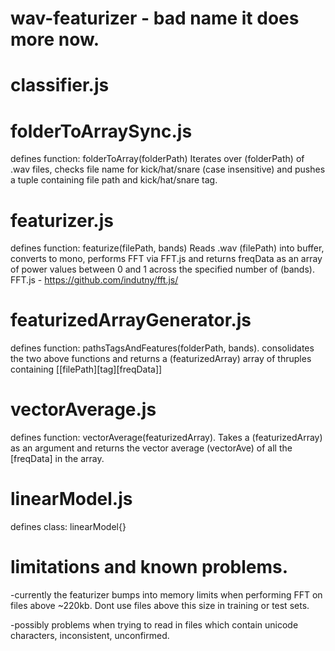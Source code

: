 # wav-featurizer - bad name it does more now.

# classifier.js


# folderToArraySync.js
defines function: folderToArray(folderPath)
Iterates over (folderPath) of .wav files, checks file name for kick/hat/snare (case insensitive) and pushes a tuple containing file path and kick/hat/snare tag.

# featurizer.js
defines function: featurize(filePath, bands)
Reads .wav (filePath) into buffer, converts to mono, performs FFT via FFT.js and returns freqData as an array of power values between 0 and 1 across the specified number of (bands).
FFT.js - https://github.com/indutny/fft.js/

# featurizedArrayGenerator.js
defines function: pathsTagsAndFeatures(folderPath, bands). 
consolidates the two above functions and returns a (featurizedArray) array of thruples containing [[filePath][tag][freqData]]

# vectorAverage.js
defines function: vectorAverage(featurizedArray). 
Takes a (featurizedArray) as an argument and returns the vector average (vectorAve) of all the [freqData] in the array.

# linearModel.js
defines class: linearModel{}



# limitations and known problems.
-currently the featurizer bumps into memory limits when performing FFT on files above ~220kb. Dont use files above this size in training or test 
sets.

-possibly problems when trying to read in files which contain unicode characters, inconsistent, unconfirmed.
